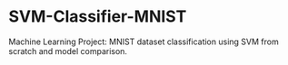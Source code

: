 # SVM-Classifier-MNIST
Machine Learning Project: MNIST dataset classification using SVM from scratch and model comparison.
